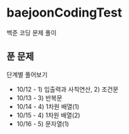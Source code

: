 # baejoonCodingTest
백준 코딩 문제 풀이
## 푼 문제
단계별 풀어보기
- 10/12 - 1) 입출력과 사칙연산, 2) 조건문
- 10/13 - 3) 반복문
- 10/14 - 4) 1차원 배열(1)
- 10/15 - 4) 1차원 배열(2) 
- 10/16 - 5) 문자열(1)
